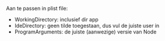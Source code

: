 Aan te passen in plist file:

- WorkingDirectory: inclusief dir app
- IdeDirectory: geen tilde toegestaan, dus vul de juiste user in
- ProgramArguments: de juiste (aanwezige) versie van Node
